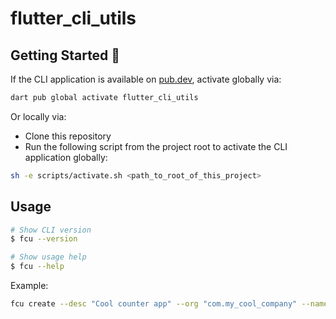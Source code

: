 # flutter_cli_utils

## Getting Started 🚀

If the CLI application is available on [pub.dev](https://pub.dev), activate globally via:

```sh
dart pub global activate flutter_cli_utils
```

Or locally via:

- Clone this repository
- Run the following script from the project root to activate the CLI application globally:

```sh
sh -e scripts/activate.sh <path_to_root_of_this_project>
```

## Usage

```sh
# Show CLI version
$ fcu --version

# Show usage help
$ fcu --help
```

Example:
```sh
fcu create --desc "Cool counter app" --org "com.my_cool_company" --name "counter_app" --ios-lang swift --android-lang "java" --template app --target-platforms "android,ios" --output-directory "counter_app_flutter" --overwrite-existing-directory --use-starter-brick
```